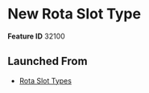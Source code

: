 # New Rota Slot Type

**Feature ID** 32100

## Launched From

- [Rota Slot Types](Rota%20Slot%20Types.md)











































































